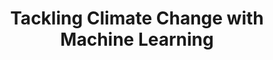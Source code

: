 ---
layout: default
title: 'Tackling Climate Change with Machine Learning'
description: 'Join link for Agriculture, Forestry, and Other Land Use Day at ICLR 2020 Workshop: Tackling Climate Change with Machine Learning'
redirect_to: https://us02web.zoom.us/meeting/register/tZ0ldO6hrDwqG9HonOwioJ1rE0IedVLBCtMj
---